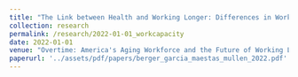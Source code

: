 ```yaml
---
title: "The Link between Health and Working Longer: Differences in Work Capacity"
collection: research
permalink: /research/2022-01-01_workcapacity
date: 2022-01-01
venue: "Overtime: America's Aging Workforce and the Future of Working Longer"
paperurl: '../assets/pdf/papers/berger_garcia_maestas_mullen_2022.pdf'
---
```

